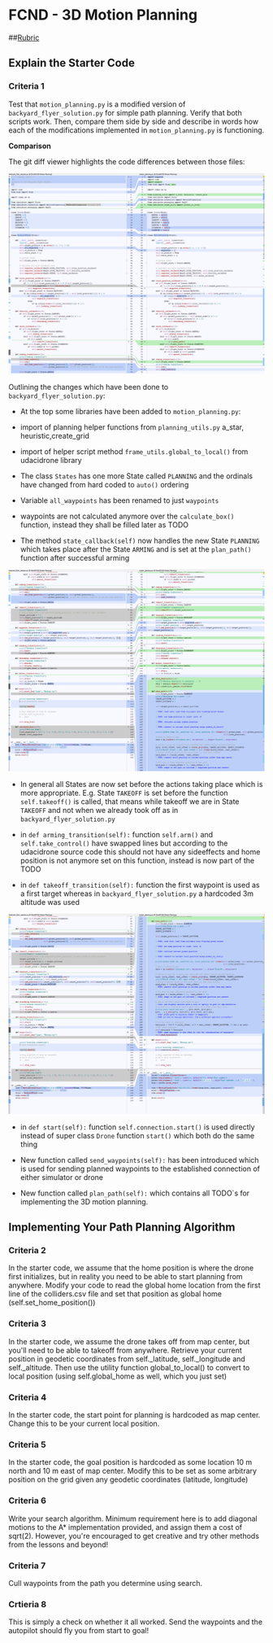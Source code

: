 # FCND - 3D Motion Planning

##[Rubric](https://review.udacity.com/#!/rubrics/1534/view)

## Explain the Starter Code

### Criteria 1 
Test that `motion_planning.py` is a modified version of `backyard_flyer_solution.py` for simple path planning. 
Verify that both scripts work. 
Then, compare them side by side and describe in words how each of the modifications implemented 
in `motion_planning.py` is functioning.

**Comparison**

The git diff viewer highlights the code differences between those files:

![Quad Image](./images/diff1.png)

Outlining the changes which have been done to `backyard_flyer_solution.py`:

- At the top some libraries have been added to `motion_planning.py`:
- import of planning helper functions from `planning_utils.py` a_star, heuristic,create_grid
- import of helper script method `frame_utils.global_to_local()` from udacidrone library

- The class `States` has one more State called `PLANNING` and the ordinals have changed from hard coded to `auto()` ordering

-  Variable `all_waypoints` has been renamed to just `waypoints`

- waypoints are not calculated anymore over the `calculate_box()` function, instead they shall be filled later as TODO

- The method `state_callback(self)` now handles the new State `PLANNING` which takes place after the State `ARMING` and is set at
the `plan_path()` function after successful arming


![Quad Image](./images/diff2.png)


- In general all States are now set before the actions taking place which is more appropriate. E.g. State `TAKEOFF` is set before
the function `self.takeoff()` is called, that means while takeoff we are in State `TAKEOFF` and not when we already took off as in
`backyard_flyer_solution.py`

- in `def arming_transition(self):` function `self.arm()` and `self.take_control()` have swapped lines but according to the udacidrone source code this should not have any sideeffects and home position is not anymore set on this function, instead is now part of the TODO

- in `def takeoff_transition(self):` function the first waypoint is used as a first target whereas in `backyard_flyer_solution.py` a hardcoded 3m altitude was used

![Quad Image](./images/diff3.png)

- in `def start(self):` function `self.connection.start()` is used directly instead of super class `Drone` function `start()` which both do the same thing 

- New function called `send_waypoints(self):` has been introduced which is used for sending planned waypoints to the established connection of either simulator or drone

- New function called `plan_path(self):` which contains all TODO`s for implementing the 3D motion planning.

## Implementing Your Path Planning Algorithm

### Criteria 2
In the starter code, we assume that the home position is where the drone first initializes, but in reality you need to be able to start planning from anywhere. Modify your code to read the global home location from the first line of the colliders.csv file and set that position as global home (self.set_home_position())

### Criteria 3 
In the starter code, we assume the drone takes off from map center, but you'll need to be able to takeoff from anywhere. Retrieve your current position in geodetic coordinates from self._latitude, self._longitude and self._altitude. Then use the utility function global_to_local() to convert to local position (using self.global_home as well, which you just set)

### Criteria 4
In the starter code, the start point for planning is hardcoded as map center. Change this to be your current local position.

### Criteria 5
In the starter code, the goal position is hardcoded as some location 10 m north and 10 m east of map center. Modify this to be set as some arbitrary position on the grid given any geodetic coordinates (latitude, longitude)

### Criteria 6
Write your search algorithm. Minimum requirement here is to add diagonal motions to the A* implementation provided, and assign them a cost of sqrt(2). However, you're encouraged to get creative and try other methods from the lessons and beyond!

### Criteria 7
Cull waypoints from the path you determine using search.

### Crtieria 8
This is simply a check on whether it all worked. Send the waypoints and the autopilot should fly you from start to goal!